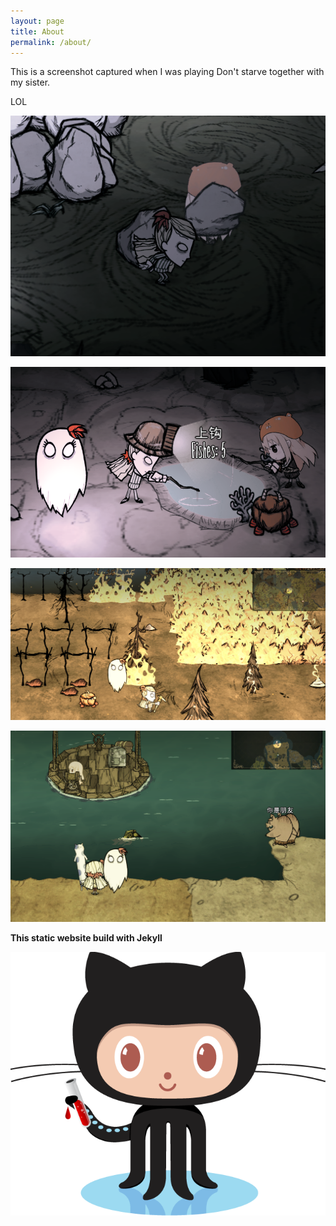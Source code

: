 ```yaml
---
layout: page
title: About
permalink: /about/
---
```


This is a screenshot captured when I was playing Don't starve together with my sister.

LOL

![When we both move th rocks](/assets/Dontstarvetogether1.png)

![When we fishing in the cave underground](/assets/Dontstarvetogether2.png)

![When our base burned in the damn hot summer by the fire dog](/assets/Dontstarvetogether3.png)

![When we first create the raft but she couldn't conntrol it.She cannot pick me up and I was shouting:you idiot!](/assets/Dontstarvetogether4.png)



**This static website build with Jekyll**

![](/assets/octojekyll.png)

